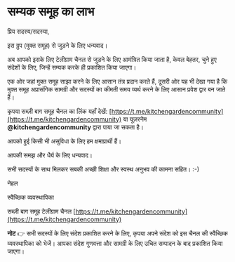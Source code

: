 # सम्यक समूह का लाभ

प्रिय सदस्य/सदस्या,

इस ग्रुप (मुक्त समूह) से जुड़ने के लिए धन्यवाद।

अब आपको इसके लिए टेलीग्राम चैनल से जुड़ने के लिए आमंत्रित किया जाता है, केवल बेहतर, चुने हुए संदेशों के लिए, जिन्हें सम्यक करके ही प्रकाशित किया जाएगा।

एक ओर जहां मुक्त समूह साझा करने के लिए आसान तंत्र प्रदान करते हैं, दूसरी ओर यह भी देखा गया है कि मुक्त समूह अप्रासंगिक सामग्री और सदस्यों का कीमती समय व्यर्थ करने के लिए आसान प्रवेश द्वार बन जाते हैं।

कृपया सब्ज़ी बाग समूह चैनल का लिंक यहाँ देखें: [https://t.me/kitchengardencommunity](https://t.me/kitchengardencommunity) या यूज़रनेम **@kitchengardencommunity** द्वारा पाया जा सकता है।

आपको हुई किसी भी असुविधा के लिए हम क्षमाप्रार्थी हैं।

आपकी समझ और धैर्य के लिए धन्यवाद।

सभी सदस्यों के साथ मिलकर सबकी अच्छी शिक्षा और स्वस्थ अनुभव की कामना सहित।  :-)


 नेहल

स्वैच्छिक व्यवस्थापिका

सब्ज़ी बाग समूह टेलीग्राम चैनल [https://t.me/kitchengardencommunity](https://t.me/kitchengardencommunity)


**नोट** 👉 सभी सदस्यों के लिए संदेश प्रकाशित करने के लिए, कृपया अपने संदेश को इस चैनल की स्वैच्छिक व्यवस्थापिका को भेजें।  आपका संदेश गुणवत्ता और सामग्री के लिए उचित सम्पादन के बाद प्रकाशित किया जाएगा।
